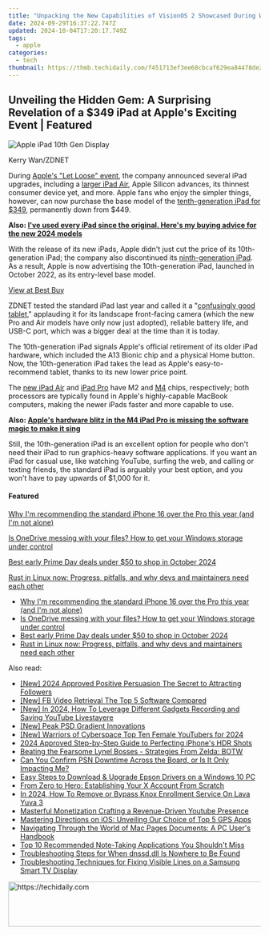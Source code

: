 ```yaml
---
title: "Unpacking the New Capabilities of VisionOS 2 Showcased During WWDC: A Breakdown of Exciting Aspects & Mystifying Elements"
date: 2024-09-29T16:37:22.747Z
updated: 2024-10-04T17:20:17.749Z
tags:
  - apple
categories:
  - tech
thumbnail: https://thmb.techidaily.com/f451713ef3ee68cbcaf629ea84478de29a15d554b3782063832739ea84db6f9e.jpg
---
```


## Unveiling the Hidden Gem: A Surprising Revelation of a $349 iPad at Apple's Exciting Event | Featured

![Apple iPad 10th Gen Display](https://www.zdnet.com/a/img/resize/2cae804ad54ac6b07834f97596dabdb6c62078e5/2022/10/23/28abbdfa-a8a0-471f-954b-f76112154543/apple-ipad-10th-gen-display.jpg?auto=webp&width=1280)

Kerry Wan/ZDNET

During [Apple's "Let Loose" event](https://www.zdnet.com/article/everything-apple-unveiled-at-its-let-loose-event-ipad-pro-air-pencil-m4-and-more/), the company announced several iPad upgrades, including a [larger iPad Air](https://apple.sjv.io/c/159047/435031/7613?&sharedid=zdnet&partnerpropertyid=1980086&u=https%3A%2F%2Fwww.apple.com%2Fshop%2Fbuy-ipad%2Fipad-air&subId1=subid%5Fvalue), Apple Silicon advances, its thinnest consumer device yet, and more. Apple fans who enjoy the simpler things, however, can now purchase the base model of the [tenth-generation iPad for $349](https://www.amazon.com/dp/B0BJLXMVMV/?tag=zdnet-buy-button-20), permanently down from $449.

**Also: [I've used every iPad since the original. Here's my buying advice for the new 2024 models](https://www.zdnet.com/article/ipad-pro-2024-oled-m4-buying-advice/)**

With the release of its new iPads, Apple didn't just cut the price of its 10th-generation iPad; the company also discontinued its [ninth-generation iPad](https://www.amazon.com/dp/B09G9CJM1Z?tag=zdnet-buy-button-20). As a result, Apple is now advertising the 10th-generation iPad, launched in October 2022, as its entry-level base model.

[View at Best Buy](https://shop-links.co/link/?url=https%3A%2F%2Fwww.bestbuy.com%2Fsite%2Fapple-10-9-inch-ipad-latest-model-10th-generation-with-wi-fi-64gb-blue%2F5200904.p%3F&publisher_slug=itechdaily19598&exclusive=1)

ZDNET tested the standard iPad last year and called it a "[confusingly good tablet](https://www.zdnet.com/article/ipad-10th-gen-2022-review/)," applauding it for its landscape front-facing camera (which the new Pro and Air models have only now just adopted), reliable battery life, and USB-C port, which was a bigger deal at the time than it is today.

The 10th-generation iPad signals Apple's official retirement of its older iPad hardware, which included the A13 Bionic chip and a physical Home button. Now, the 10th-generation iPad takes the lead as Apple's easy-to-recommend tablet, thanks to its new lower price point.

The [new iPad Air](https://apple.sjv.io/c/159047/435031/7613?&sharedid=zdnet&partnerpropertyid=1980086&u=https%3A%2F%2Fwww.apple.com%2Fshop%2Fbuy-ipad%2Fipad-air&subId1=subid%5Fvalue) and [iPad Pro](https://apple.sjv.io/c/159047/435031/7613?&sharedid=zdnet&partnerpropertyid=1980086&u=https%3A%2F%2Fwww.apple.com%2Fshop%2Fbuy-ipad%2Fipad-pro&subId1=subid%5Fvalue) have M2 and [M4](https://www.zdnet.com/article/inside-ipad-pros-new-outrageously-powerful-m4-chip-designed-for-ai-workloads/) chips, respectively; both processors are typically found in Apple's highly-capable MacBook computers, making the newer iPads faster and more capable to use.

**Also: [Apple's hardware blitz in the M4 iPad Pro is missing the software magic to make it sing](https://www.zdnet.com/article/apples-hardware-blitz-in-the-m4-ipad-pro-is-missing-the-software-magic-to-make-it-sing/)**

Still, the 10th-generation iPad is an excellent option for people who don't need their iPad to run graphics-heavy software applications. If you want an iPad for casual use, like watching YouTube, surfing the web, and calling or texting friends, the standard iPad is arguably your best option, and you won't have to pay upwards of $1,000 for it.

#### Featured

[Why I'm recommending the standard iPhone 16 over the Pro this year (and I'm not alone)](https://www.zdnet.com/article/why-im-recommending-the-standard-iphone-16-over-the-pro-this-year-and-im-not-alone/ "Why I'm recommending the standard iPhone 16 over the Pro this year (and I'm not alone)")

[Is OneDrive messing with your files? How to get your Windows storage under control](https://www.zdnet.com/article/is-onedrive-messing-with-your-files-how-to-get-your-windows-storage-under-control/ "Is OneDrive messing with your files? How to get your Windows storage under control")

[Best early Prime Day deals under $50 to shop in October 2024](https://www.zdnet.com/article/best-early-prime-day-deals-under-50/ "Best early Prime Day deals under $50 to shop in October 2024")

[Rust in Linux now: Progress, pitfalls, and why devs and maintainers need each other](https://www.zdnet.com/article/rust-in-linux-now-progress-pitfalls-and-why-devs-and-maintainers-need-each-other/ "Rust in Linux now: Progress, pitfalls, and why devs and maintainers need each other")

* [Why I'm recommending the standard iPhone 16 over the Pro this year (and I'm not alone)](https://www.zdnet.com/article/why-im-recommending-the-standard-iphone-16-over-the-pro-this-year-and-im-not-alone/ "Why I'm recommending the standard iPhone 16 over the Pro this year (and I'm not alone)")
* [Is OneDrive messing with your files? How to get your Windows storage under control](https://www.zdnet.com/article/is-onedrive-messing-with-your-files-how-to-get-your-windows-storage-under-control/ "Is OneDrive messing with your files? How to get your Windows storage under control")
* [Best early Prime Day deals under $50 to shop in October 2024](https://www.zdnet.com/article/best-early-prime-day-deals-under-50/ "Best early Prime Day deals under $50 to shop in October 2024")
* [Rust in Linux now: Progress, pitfalls, and why devs and maintainers need each other](https://www.zdnet.com/article/rust-in-linux-now-progress-pitfalls-and-why-devs-and-maintainers-need-each-other/ "Rust in Linux now: Progress, pitfalls, and why devs and maintainers need each other")

<ins class="adsbygoogle"
     style="display:block"
     data-ad-format="autorelaxed"
     data-ad-client="ca-pub-7571918770474297"
     data-ad-slot="1223367746"></ins>

<ins class="adsbygoogle"
     style="display:block"
     data-ad-client="ca-pub-7571918770474297"
     data-ad-slot="8358498916"
     data-ad-format="auto"
     data-full-width-responsive="true"></ins>

<span class="atpl-alsoreadstyle">Also read:</span>
<div><ul>
<li><a href="https://youtube-web.techidaily.com/024-approved-positive-persuasion-the-secret-to-attracting-followers/"><u>[New] 2024 Approved Positive Persuasion The Secret to Attracting Followers</u></a></li>
<li><a href="https://facebook-clips.techidaily.com/new-fb-video-retrieval-the-top-5-software-compared/"><u>[New] FB Video Retrieval The Top 5 Software Compared</u></a></li>
<li><a href="https://screen-sharing-recording.techidaily.com/new-in-2024-how-to-leverage-different-gadgets-recording-and-saving-youtube-livestayere/"><u>[New] In 2024, How To Leverage Different Gadgets Recording and Saving YouTube Livestayere</u></a></li>
<li><a href="https://extra-guidance.techidaily.com/new-peak-psd-gradient-innovations/"><u>[New] Peak PSD Gradient Innovations</u></a></li>
<li><a href="https://youtube-web.techidaily.com/arriors-of-cyberspace-top-ten-female-youtubers-for-2024/"><u>[New] Warriors of Cyberspace Top Ten Female YouTubers for 2024</u></a></li>
<li><a href="https://extra-guidance.techidaily.com/2024-approved-step-by-step-guide-to-perfecting-iphones-hdr-shots/"><u>2024 Approved Step-by-Step Guide to Perfecting iPhone's HDR Shots</u></a></li>
<li><a href="https://techtrends.techidaily.com/beating-the-fearsome-lynel-bosses-strategies-from-zelda-botw/"><u>Beating the Fearsome Lynel Bosses - Strategies From Zelda: BOTW</u></a></li>
<li><a href="https://techtrends.techidaily.com/can-you-confirm-psn-downtime-across-the-board-or-is-it-only-impacting-me/"><u>Can You Confirm PSN Downtime Across the Board, or Is It Only Impacting Me?</u></a></li>
<li><a href="https://win-dash.techidaily.com/easy-steps-to-download-and-upgrade-epson-drivers-on-a-windows-10-pc/"><u>Easy Steps to Download & Upgrade Epson Drivers on a Windows 10 PC</u></a></li>
<li><a href="https://techtrends.techidaily.com/from-zero-to-hero-establishing-your-x-account-from-scratch/"><u>From Zero to Hero: Establishing Your X Account From Scratch</u></a></li>
<li><a href="https://android-unlock.techidaily.com/in-2024-how-to-remove-or-bypass-knox-enrollment-service-on-lava-yuva-3-by-drfone-android/"><u>In 2024, How To Remove or Bypass Knox Enrollment Service On Lava Yuva 3</u></a></li>
<li><a href="https://youtube-docs.techidaily.com/rful-monetization-crafting-a-revenue-driven-youtube-presence/"><u>Masterful Monetization Crafting a Revenue-Driven Youtube Presence</u></a></li>
<li><a href="https://techtrends.techidaily.com/mastering-directions-on-ios-unveiling-our-choice-of-top-5-gps-apps/"><u>Mastering Directions on iOS: Unveiling Our Choice of Top 5 GPS Apps</u></a></li>
<li><a href="https://techtrends.techidaily.com/navigating-through-the-world-of-mac-pages-documents-a-pc-users-handbook/"><u>Navigating Through the World of Mac Pages Documents: A PC User's Handbook</u></a></li>
<li><a href="https://techtrends.techidaily.com/top-10-recommended-note-taking-applications-you-shouldnt-miss/"><u>Top 10 Recommended Note-Taking Applications You Shouldn't Miss</u></a></li>
<li><a href="https://techtrends.techidaily.com/troubleshooting-steps-for-when-dnssddll-is-nowhere-to-be-found/"><u>Troubleshooting Steps for When dnssd.dll Is Nowhere to Be Found</u></a></li>
<li><a href="https://techtrends.techidaily.com/troubleshooting-techniques-for-fixing-visible-lines-on-a-samsung-smart-tv-display/"><u>Troubleshooting Techniques for Fixing Visible Lines on a Samsung Smart TV Display</u></a></li>
</ul></div>

<!-- affiliate ads begin -->
<a href="https://appsumo.8odi.net/c/5597632/2137412/7443" target="_top" id="2137412">
  <img src="//a.impactradius-go.com/display-ad/7443-2137412" border="0" alt="https://techidaily.com" width="728" height="90"/>
</a>
<img height="0" width="0" src="https://appsumo.8odi.net/i/5597632/2137412/7443" style="position:absolute;visibility:hidden;" border="0" />
<!-- affiliate ads end -->

